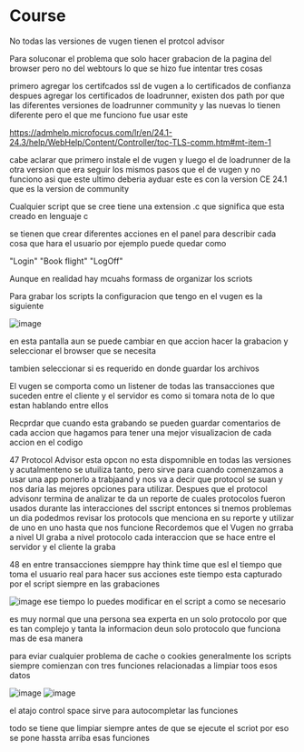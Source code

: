 # Course


No todas las versiones de vugen tienen el protcol advisor

Para soluconar el problema que solo hacer grabacion de la pagina del browser pero no del webtours lo que se hizo fue intentar tres cosas

primero agregar los certifcados ssl de vugen a lo certificados de confianza
despues agregar los certificados de loadrunner, existen dos path por que las diferentes versiones de loadrunner community y las nuevas lo tienen diferente pero el que me funciono fue usar este

https://admhelp.microfocus.com/lr/en/24.1-24.3/help/WebHelp/Content/Controller/toc-TLS-comm.htm#mt-item-1

cabe aclarar que primero instale el de vugen y luego el de loadrunner de la otra version que era seguir los mismos pasos que el de vugen y no funciono asi que este ultimo deberia ayduar este es con la version CE 24.1 que es la version de community 


Cualquier script que se cree tiene una extension .c que significa que esta creado en lenguaje c

se tienen que crear diferentes acciones en el panel para describir cada cosa que hara el usuario por ejemplo puede quedar como 

"Login"
"Book flight"
"LogOff"

Aunque en realidad hay mcuahs formass de organizar los scriots


Para grabar los scripts la configuracion que tengo en el vugen es la siguiente


![image](https://github.com/user-attachments/assets/79057d92-5677-464d-b02e-6cd3befb4eb8)


en esta pantalla aun se puede cambiar en que accion hacer la grabacion y seleccionar el browser que se necesita

tambien seleccionar si es requerido en donde guardar los archivos 

El vugen se comporta como un listener de todas las transacciones que suceden entre el cliente y el servidor es como si tomara nota de lo que estan hablando entre ellos 

Recprdar que cuando esta grabando se pueden guardar comentarios de cada accion que hagamos para tener una mejor visualizacion de cada accion en el codigo

47
Protocol Advisor
esta opcon no esta dispomnible en todas las versiones y acutalmenteno se utuiliza tanto, pero sirve para cuando comenzamos a usar una app ponerlo a trabjaand y nos va a decir que protocol se suan y nos daria las mejores opciones para utilizar. Despues que el protocol advisonr termina de analizar te da un reporte de cuales protocolos fueron usados durante las interacciones del sscript
entonces si tnemos problemas un dia podedmos revisar los protocols que menciona en su reporte y utilizar de uno en uno hasta que nos funcione
Recordemos que el Vugen no grraba a nivel UI graba a nivel protocolo cada interaccion que se hace entre el servidor y el cliente la graba

48
en entre  transacciones siemppre hay think time  que esl el tiempo que toma el usuario real para hacer sus acciones 
este tiempo esta capturado por el script siempre en las grabaciones 

![image](https://github.com/user-attachments/assets/76a188b8-f469-42e2-b9d2-b8c0fcae1bb6)
ese tiempo lo puedes modificar en el script a como se necesario


es muy normal que una persona sea experta en un solo protocolo por que es tan complejo y tanta la informacion deun solo protocolo que funciona mas de esa manera

para eviar cualquier problema de cache o cookies 
generalmente los scripts siempre comienzan con tres funciones relacionadas a limpiar toos esos datos

![image](https://github.com/user-attachments/assets/2fb2b24d-396b-423c-8a55-79f2fb8c7d9e)
![image](https://github.com/user-attachments/assets/ab25a02a-bf99-43a3-a4b4-4a3df3f2977c)


el atajo control space sirve para autocompletar las funciones

todo se tiene que limpiar siempre antes de que se ejecute el scriot por eso se pone hassta arriba esas funciones














